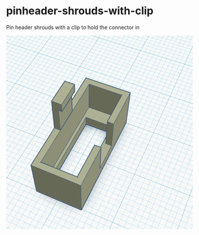 # pinheader-shrouds-with-clip
Pin header shrouds with a clip to hold the connector in

![Alt text](/pinheader-shroud-with-clip.png?raw=true "2x5 dupont example")
